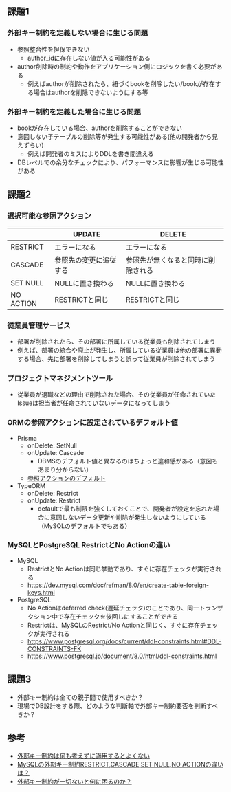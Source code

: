 ## 課題1
### 外部キー制約を定義しない場合に生じる問題
- 参照整合性を担保できない
  - author_idに存在しない値が入る可能性がある
- author削除時の制約や動作をアプリケーション側にロジックを書く必要がある
  - 例えばauthorが削除されたら、紐づくbookを削除したい/bookが存在する場合はauthorを削除できないようにする等

### 外部キー制約を定義した場合に生じる問題
- bookが存在している場合、authorを削除することができない
- 意図しない子テーブルの削除等が発生する可能性がある(他の開発者から見えずらい)
  - 例えば開発者のミスによりDDLを書き間違える
- DBレベルでの余分なチェックにより、パフォーマンスに影響が生じる可能性がある

## 課題2
### 選択可能な参照アクション
|    |  UPDATE  |  DELETE  |
| ---- | ---- | ---- |
|  RESTRICT  |  エラーになる  |  エラーになる  |
|  CASCADE  |  参照先の変更に追従する  |  参照先が無くなると同時に削除される  |
|  SET NULL  |  NULLに置き換わる  |  NULLに置き換わる  |
|  NO ACTION  |  RESTRICTと同じ  |  RESTRICTと同じ  |

### 従業員管理サービス
- 部署が削除されたら、その部署に所属している従業員も削除されてしまう
- 例えば、部署の統合や廃止が発生し、所属している従業員は他の部署に異動する場合、先に部署を削除してしまうと誤って従業員が削除されてしまう
  
### プロジェクトマネジメントツール
- 従業員が退職などの理由で削除された場合、その従業員が任命されていたIssueは担当者が任命されていないデータになってしまう

### ORMの参照アクションに設定されているデフォルト値
- Prisma
  - onDelete: SetNull
  - onUpdate: Cascade
    - DBMSのデフォルト値と異なるのはちょっと違和感がある（意図もあまり分からない）
  - [参照アクションのデフォルト](https://www.prisma.io/docs/concepts/components/prisma-schema/relations/referential-actions#referential-action-defaults)
- TypeORM
  - onDelete: Restrict
  - onUpdate: Restrict
    - defaultで最も制限を強くしておくことで、開発者が設定を忘れた場合に意図しないデータ更新や削除が発生しないようにしている（MySQLのデフォルトでもある）


### MySQLとPostgreSQL RestrictとNo Actionの違い
- MySQL
  - RestrictとNo Actionは同じ挙動であり、すぐに存在チェックが実行される
  - https://dev.mysql.com/doc/refman/8.0/en/create-table-foreign-keys.html
- PostgreSQL
  - No Actionはdeferred check(遅延チェック)のことであり、同一トランザクション中で存在チェックを後回しにすることができる
  - Restrictは、MySQLのRestrict/No Actionと同じく、すぐに存在チェックが実行される
  - https://www.postgresql.org/docs/current/ddl-constraints.html#DDL-CONSTRAINTS-FK
  - https://www.postgresql.jp/document/8.0/html/ddl-constraints.html

## 課題3
- 外部キー制約は全ての親子間で使用すべきか？
- 現場でDB設計をする際、どのような判断軸で外部キー制約要否を判断すべきか？

## 参考
- [外部キー制約は何も考えずに適用するとよくない](https://blog.j5ik2o.me/entry/2020/06/16/105311)
- [MySQLの外部キー制約RESTRICT,CASCADE,SET NULL,NO ACTIONの違いは？](https://qiita.com/suin/items/21fe6c5a78c1505b19cb#%E3%81%BE%E3%81%A8%E3%82%81)
- [外部キー制約が一切ないと何に困るのか？](https://zenn.dev/praha/articles/2667cbb1ab7233)